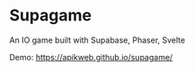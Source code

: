 # Supagame

An IO game built with Supabase, Phaser, Svelte

Demo:
https://apikweb.github.io/supagame/
